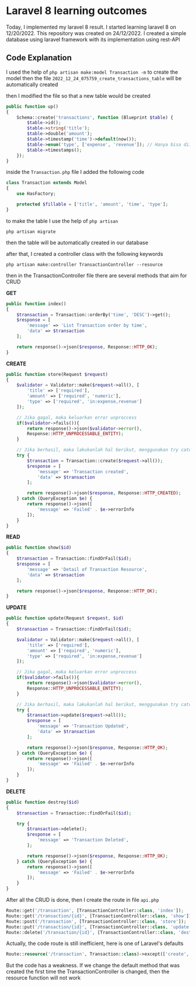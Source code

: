 # Laravel 8 learning outcomes

Today, I implemented my laravel 8 result. I started learning laravel 8 on 12/20/2022. This repository was created on 24/12/2022. I created a simple database using laravel framework with its implementation using rest-API

## Code Explanation

I used the help of ```php artisan make:model Transaction -m``` to create the model
then the file ```2022_12_24_075759_create_transactions_table``` will be automatically created

then I modified the file so that a new table would be created

```php
public function up()
{
    Schema::create('transactions', function (Blueprint $table) {
        $table->id();
        $table->string('title');
        $table->double('amount');
        $table->timestamp('time')->default(now());
        $table->enum('type', ['expense', 'revenue']); // Hanya bisa diisi sesuai parameter ke 2
        $table->timestamps();
    });
}
```

inside the ```Transaction.php``` file I added the following code
```php
class Transaction extends Model
{
    use HasFactory;

    protected $fillable = ['title', 'amount', 'time', 'type'];
}
```

to make the table I use the help of ```php artisan``` 
```
php artisan migrate
```

then the table will be automatically created in our database

after that, I created a controller class with the following keywords
```
php artisan make:controller TransactionController --resource
```
then in the TransactionController file there are several methods that aim for CRUD

**GET**
```php
public function index()
{
    $transaction = Transaction::orderBy('time', 'DESC')->get();
    $response = [
        'message' => 'List Transaction order by time',
        'data' => $transaction
    ];

    return response()->json($response, Response::HTTP_OK);
}
```

**CREATE**
```php
public function store(Request $request)
{
    $validator = Validator::make($request->all(), [
        'title' => ['required'],
        'amount' => ['required', 'numeric'],
        'type' => ['required', 'in:expense,revenue']
    ]);

    // Jika gagal, maka keluarkan error unproccess
    if($validator->fails()){
        return response()->json($validator->error(), 
        Response::HTTP_UNPROCESSABLE_ENTITY);
    }

    // Jika berhasil, maka lakukanlah hal berikut, menggunakan try catch dengan tujuan untuk menghindari kesalahan yang tidak terduga
    try {
        $transaction = Transaction::create($request->all());
        $response = [
            'message' => 'Transaction created',
            'data' => $transaction
        ];

        return response()->json($response, Response::HTTP_CREATED);
    } catch (QueryException $e) {
        return response()->json([
            'message' => 'Failed' . $e->errorInfo
        ]);
    }
}
```

**READ**
```php
public function show($id)
{
    $transaction = Transaction::findOrFail($id);
    $response = [
        'message' => 'Detail of Transaction Resource',
        'data' => $transaction
    ];

    return response()->json($response, Response::HTTP_OK);
}
```

**UPDATE**
```php
public function update(Request $request, $id)
{
    $transaction = Transaction::findOrFail($id);

    $validator = Validator::make($request->all(), [
        'title' => ['required'],
        'amount' => ['required', 'numeric'],
        'type' => ['required', 'in:expense,revenue']
    ]);

    // Jika gagal, maka keluarkan error unproccess
    if($validator->fails()){
        return response()->json($validator->error(), 
        Response::HTTP_UNPROCESSABLE_ENTITY);
    }

    // Jika berhasil, maka lakukanlah hal berikut, menggunakan try catch dengan tujuan untuk menghindari kesalahan yang tidak terduga
    try {
        $transaction->update($request->all());
        $response = [
            'message' => 'Transaction Updated',
            'data' => $transaction
        ];

        return response()->json($response, Response::HTTP_OK);
    } catch (QueryException $e) {
        return response()->json([
            'message' => 'Failed' . $e->errorInfo
        ]);
    }
}
```

**DELETE**
```php
public function destroy($id)
{
    $transaction = Transaction::findOrFail($id);

    try {
        $transaction->delete();
        $response = [
            'message' => 'Transaction Deleted',
        ];

        return response()->json($response, Response::HTTP_OK);
    } catch (QueryException $e) {
        return response()->json([
            'message' => 'Failed' . $e->errorInfo
        ]);
    }
}
```

After all the CRUD is done, then I create the route in file ```api.php```
```php
Route::get('/transaction', [TransactionController::class, 'index']);
Route::get('/transaction/{id}', [TransactionController::class, 'show']);
Route::post('/transaction', [TransactionController::class, 'store']); 
Route::put('/transaction/{id}', [TransactionController::class, 'update']);
Route::delete('/transaction/{id}', [TransactionController::class, 'destroy']);
```

Actually, the code route is still inefficient, here is one of Laravel's defaults
```php
Route::resource('/transaction', Transaction::class)->except(['create', 'edit']);
```

But the code has a weakness. If we change the default method that was created the first time the TransactionController is changed, then the resource function will not work